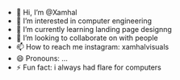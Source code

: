 - 👋 Hi, I’m @Xamhal
- 👀 I’m interested in computer engineering
- 🌱 I’m currently learning landing page designng
- 💞️ I’m looking to collaborate on with people
- 📫 How to reach me instagram: xamhalvisuals
- 😄 Pronouns: ...
- ⚡ Fun fact: i always had flare for computers

<!---
Xamhal/Xamhal is a ✨ special ✨ repository because its `README.md` (this file) appears on your GitHub profile.
You can click the Preview link to take a look at your changes.
--->
